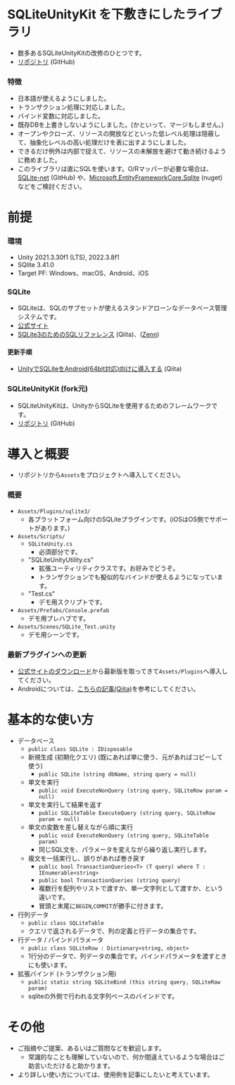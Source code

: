 # SQLiteUnityKit を下敷きにしたライブラリ
- 数多あるSQLiteUnityKitの改修のひとつです。
- [リポジトリ](https://github.com/tetr4lab/SQLiteUnityKit) (GitHub)

### 特徴
- 日本語が使えるようにしました。
- トランザクション処理に対応しました。
- バインド変数に対応しました。
- 既存DBを上書きしないようにしました。(かといって、マージもしません。)
- オープンやクローズ、リソースの開放などといった低レベル処理は隠蔽して、抽象化レベルの高い処理だけを表に出すようにしました。
- できるだけ例外は内部で捉えて、リソースの未解放を避けて動き続けるように務めました。
- このライブラリは直にSQLを使います。O/Rマッパーが必要な場合は、[SQLite-net](https://github.com/praeclarum/sqlite-net) (GitHub) や、[Microsoft.EntityFrameworkCore.Sqlite](https://www.nuget.org/packages/Microsoft.EntityFrameworkCore.Sqlite/) (nuget) などをご検討ください。

# 前提
### 環境
- Unity 2021.3.30f1 (LTS), 2022.3.8f1
- SQlite 3.41.0
- Target PF: Windows、macOS、Android、iOS
 
### SQLite
- SQLiteは、SQLのサブセットが使えるスタンドアローンなデータベース管理システムです。
- [公式サイト](https://www.sqlite.org/index.html)
- [SQLite3のためのSQLリファレンス](https://qiita.com/tetr4lab/items/691ceeb528d6144547c8) (Qiita)、([Zenn](https://zenn.dev/tetr4lab/articles/42c5e0ccc9b750))

#### 更新手順
- [UnityでSQLiteをAndroid(64bit対応)向けに導入する](https://qiita.com/tetr4lab/items/729008c94daaff82833e) (Qiita)

### SQLiteUnityKit (fork元)
- SQLiteUnityKitは、UnityからSQLiteを使用するためのフレームワークです。
- [リポジトリ](https://github.com/Busta117/SQLiteUnityKit) (GitHub)

# 導入と概要
- リポジトリから`Assets`をプロジェクトへ導入してください。

### 概要
- `Assets/Plugins/sqlite3/`
    - 各プラットフォーム向けのSQLiteプラグインです。(iOSはOS側でサポートがあります。)
- `Assets/Scripts/`
    - `SQLiteUnity.cs`
        - 必須部分です。
    - "SQLiteUnityUtility.cs"
        - 拡張ユーティリティクラスです。お好みでどうぞ。
        - トランザクションでも擬似的なバインドが使えるようになっています。
    - "Test.cs"
        - デモ用スクリプトです。
- `Assets/Prefabs/Console.prefab`
    - デモ用プレハブです。
- `Assets/Scenes/SQLite_Test.unity`
    - デモ用シーンです。

### 最新プラグインへの更新
- [公式サイトのダウンロード](https://www.sqlite.org/download.html)から最新版を取ってきて`Assets/Plugins`へ導入してください。
- Androidについては、[こちらの記事(Qiita)](https://qiita.com/tetr4lab/items/729008c94daaff82833e)を参考にしてください。

# 基本的な使い方
  - データベース
    - `public class SQLite : IDisposable`
    - 新規生成 (初期化クエリ) (既にあれば単に使う、元があればコピーして使う)
      - `public SQLite (string dbName, string query = null)`
    - 単文を実行
      - `public void ExecuteNonQuery (string query, SQLiteRow param = null)`
    - 単文を実行して結果を返す
      - `public SQLiteTable ExecuteQuery (string query, SQLiteRow param = null)`
    - 単文の変数を差し替えながら順に実行
      - `public void ExecuteNonQuery (string query, SQLiteTable param)`
      - 同じSQL文を、パラメータを変えながら繰り返し実行します。
    - 複文を一括実行し、誤りがあれば巻き戻す
      - `public bool TransactionQueries<T> (T query) where T : IEnumerable<string>`
      - `public bool TransactionQueries (string query)`
      - 複数行を配列やリストで渡すか、単一文字列として渡すか、という違いです。
      - 冒頭と末尾に`BEGIN`,`COMMIT`が勝手に付きます。
  - 行列データ
    - `public class SQLiteTable`
    - クエリで返されるデータで、列の定義と行データの集合です。
  - 行データ / バインドパラメータ
    - `public class SQLiteRow : Dictionary<string, object>`
    - 1行分のデータで、列データの集合です。バインドパラメータを渡すときにも使います。
  - 拡張バインド (トランザクション用)
    - `public static string SQLiteBind (this string query, SQLiteRow param)`
    - sqliteの外側で行われる文字列ベースのバインドです。

# その他
  - ご指摘やご提案、あるいはご質問などを歓迎します。
    - 常識的なことも理解していないので、何か間違えているような場合はご助言いただけると助かります。
  - より詳しい使い方については、使用例を記事にしたいと考えています。
